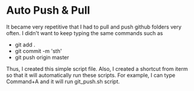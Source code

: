 
# Auto Push & Pull 

It became very repetitive that I had to pull and push github folders very often. I didn't want to keep typing the same commands such as 

- git add . 
- git commit -m 'sth'
- git push origin master 

Thus, I created this simple script file. Also, I created a shortcut from iterm so that it will automatically run these scripts. For example, I can type Command+A and it will run git_push.sh script. 
